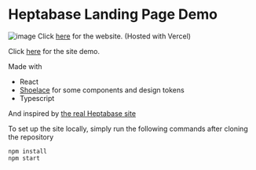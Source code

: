 # Heptabase Landing Page Demo
![image](https://user-images.githubusercontent.com/57322506/168494398-32af1b91-e9ae-482f-9092-61c866b5c57d.png)
Click [here](heptabase.vercel.app) for the website. (Hosted with Vercel)

Click [here](https://drive.google.com/file/d/1g1uLmaTZ1A1WnFuR-ntM3WfR1cLmu6FC/view?usp=sharing) for the site demo.



Made with
- React
- [Shoelace](https://shoelace.style/) for some components and design tokens
- Typescript

And inspired by [the real Heptabase site](https://heptabase.com/)

To set up the site locally, simply run the following commands after cloning the repository

    npm install
    npm start


